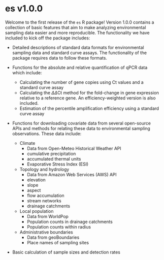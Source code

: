 
# es v1.0.0

Welcome to the first release of the `es` R package! Version 1.0.0 contains a collection of basic features that aim to make analyzing environmental sampling data easier and more reproducible. The functionality we have included to kick off the package includes:

  * Detailed descriptions of standard data formats for environmental sampling data and standard curve assays. The functionality of the package requires data to follow these formats.

  * Functions for the absolute and relative quantification of qPCR data which include:
      - Calculating the number of gene copies using Ct values and a standard curve assay
      - Calculating the $\Delta \Delta \text{Ct}$ method for the fold-change in gene expression relative to a reference gene. An efficiency-weighted version is also included.
      - Estimation of the percentile amplification efficiency using a standard curve assay

  * Functions for downloading covariate data from several open-source APIs and methods for relating these data to environmental sampling observations. These data include:
      - Climate
         * Data from Open-Meteo Historical Weather API
         * cumulative precipitation
         * accumulated thermal units
         * Evaporative Stress Index (ESI)
      - Topology and hydrology
         * Data from Amazon Web Services (AWS) API
         * elevation
         * slope
         * aspect
         * flow accumulation
         * stream networks
         * drainage catchments
      - Local population
         * Data from WorldPop
         * Population counts in drainage catchments
         * Population counts within radius
       - Administrative boundaries
         * Data from geoBoundaries
         * Place names of sampling sites

  * Basic calculation of sample sizes and detection rates

